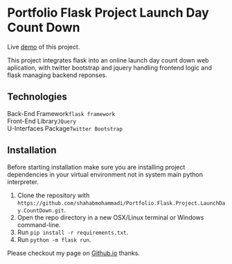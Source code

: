 # Portfolio Flask Project Launch Day Count Down<br />
Live [demo](http://linkshortner.pythonanywhere.com/) of this project.
                                                     
This project integrates flask into an online launch day count down web aplication, with twitter bootstrap and jquery handling frontend logic and
flask managing backend reponses.

## Technologies

Back-End Framework`flask framework`
<br>
Front-End Library`JQuery `
<br>
U-Interfaces Package`Twitter Bootstrap `

## Installation

Before starting installation make sure you are installing project dependencies in your virtual environment not in system main python interpreter. 

1. Clone the repository with `https://github.com/shahabmohammadi/Portfolio.Flask.Project.LaunchDay.CountDown.git`.
1. Open the repo directory in a new OSX/Linux terminal or Windows command-line.
1. Run `pip install -r requirements.txt`.
1. Run `python -m flask run`.


Please checkout my page on [Github.io](http://shahabmohammadi.github.io) thanks.
